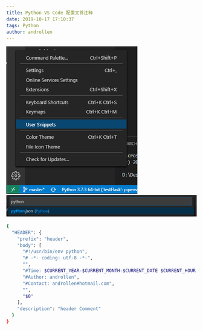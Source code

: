 ```yaml
---
title: Python VS Code 配置文首注释
date: 2019-10-17 17:10:37  
tags: Python
author: androllen  
---
```


![](Assets/20191017171047.png)
![](Assets/20191017171116.png)

``` bash
{
  "HEADER": {
    "prefix": "header",
    "body": [
      "#!/usr/bin/env python",
      "# -*- coding: utf-8 -*-",
      "",
      "#Time: $CURRENT_YEAR-$CURRENT_MONTH-$CURRENT_DATE $CURRENT_HOUR:$CURRENT_MINUTE:$CURRENT_SECOND",
      "#Author: androllen",
      "#Contact: androllen#hotmail.com",
      "",
      "$0"
    ],
    "description": "header Comment"
  }
}
```